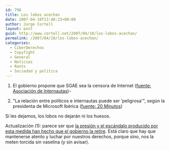 ```yaml
---
id: 796
title: Los lobos acechan
date: 2007-04-10T13:48:23+00:00
author: Jorge Cortell
layout: post
guid: http://www.cortell.net/2007/04/10/los-lobos-acechan/
permalink: /2007/04/10/los-lobos-acechan/
categories:
  - CiberDerechos
  - Copyfight
  - General
  - Noticias
  - Rants
  - Sociedad y polí­tica
---
```

1) El gobierno propone que SGAE sea la censora de Internet (<a title="noticia AI" target="_blank" href="http://www.internautas.org/html/4204.html">fuente: Asociación de Internautas</a>)-

2) "La relación entre polí­ticos e internautas puede ser ‘peligrosa'", según la presidenta de Microsoft Ibérica (<a title="noticia 20 Minutos" target="_blank" href="http://www.20minutos.es/noticia/161110/0/microsoft/iberica/politicos/">fuente: 20 Minutos</a>)

Si les dejamos, los lobos no dejarán ni los huesos.

Actualización (1): parece ser que <a target="_blank" title="noticia El Mundo" href="http://www.elmundo.es/navegante/2007/04/12/tecnologia/1176372190.html">la presión y el escándalo producido por esta medida han hecho que el gobierno la retire</a>. Está claro que hay que mantenerse atento y luchar por nuestros derechos, porque sino, nos la meten torcida sin vaselina (y sin avisar).